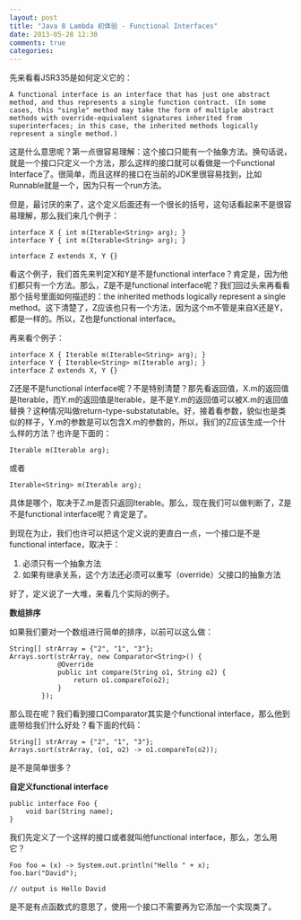 ```yaml
---
layout: post
title: "Java 8 Lambda 初体验 - Functional Interfaces"
date: 2013-05-28 12:30
comments: true
categories: 
---
```


先来看看JSR335是如何定义它的：

```
A functional interface is an interface that has just one abstract method, and thus represents a single function contract. (In some cases, this "single" method may take the form of multiple abstract methods with override-equivalent signatures inherited from superinterfaces; in this case, the inherited methods logically represent a single method.)
```


这是什么意思呢？第一点很容易理解：这个接口只能有一个抽象方法。换句话说，就是一个接口只定义一个方法，那么这样的接口就可以看做是一个Functional Interface了。很简单，而且这样的接口在当前的JDK里很容易找到，比如Runnable就是一个，因为只有一个run方法。


但是，最讨厌的来了，这个定义后面还有一个很长的括号，这句话看起来不是很容易理解，那么我们来几个例子：

```
interface X { int m(Iterable<String> arg); }
interface Y { int m(Iterable<String> arg); }

interface Z extends X, Y {}
```

看这个例子，我们首先来判定X和Y是不是functional interface？肯定是，因为他们都只有一个方法。那么，Z是不是functional interface呢？我们回过头来再看看那个括号里面如何描述的：the inherited methods logically represent a single method。这下清楚了，Z应该也只有一个方法，因为这个m不管是来自X还是Y，都是一样的。所以，Z也是functional interface。

再来看个例子：

```
interface X { Iterable m(Iterable<String> arg); }
interface Y { Iterable<String> m(Iterable arg); }
interface Z extends X, Y {}
```

Z还是不是functional interface呢？不是特别清楚？那先看返回值，X.m的返回值是Iterable，而Y.m的返回值是Iterable<String>，是不是Y.m的返回值可以被X.m的返回值替换？这种情况叫做return-type-substatutable。好，接着看参数，貌似也是类似的样子，Y.m的参数是可以包含X.m的参数的，所以，我们的Z应该生成一个什么样的方法？也许是下面的：

```
Iterable m(Iterable arg);
```

或者

```
Iterable<String> m(Iterable arg);
```

具体是哪个，取决于Z.m是否只返回Iterable<String>。那么，现在我们可以做判断了，Z是不是functional interface呢？肯定是了。


到现在为止，我们也许可以把这个定义说的更直白一点，一个接口是不是functional interface，取决于：
1. 必须只有一个抽象方法
2. 如果有继承关系，这个方法还必须可以重写（override）父接口的抽象方法

好了，定义说了一大堆，来看几个实际的例子。

**数组排序** 

如果我们要对一个数组进行简单的排序，以前可以这么做：

```
String[] strArray = {"2", "1", "3"};
Arrays.sort(strArray, new Comparator<String>() {
            @Override
            public int compare(String o1, String o2) {
                return o1.compareTo(o2);
            }
        });
```

那么现在呢？我们看到接口Comparator其实是个functional interface，那么他到底带给我们什么好处？看下面的代码：

```
String[] strArray = {"2", "1", "3"};
Arrays.sort(strArray, (o1, o2) -> o1.compareTo(o2));
```

是不是简单很多？

**自定义functional interface**

```
public interface Foo {
    void bar(String name);
}
```

我们先定义了一个这样的接口或者就叫他functional interface，那么，怎么用它？

```
Foo foo = (x) -> System.out.println("Hello " + x);
foo.bar("David");

// output is Hello David
```

是不是有点函数式的意思了，使用一个接口不需要再为它添加一个实现类了。
